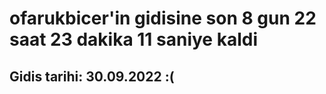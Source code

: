 # ofarukbicer'in gidisine son 8 gun 22 saat 23 dakika 11 saniye kaldi

## Gidis tarihi: 30.09.2022 :(